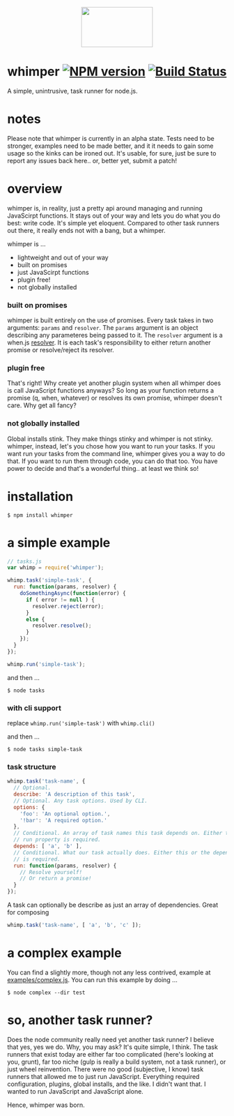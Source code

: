 <p align="center">
  <img width="164" height="92" src="http://os.codegrit.com/images/whimper.png" />
</p>

# whimper [![NPM version][npm-image]][npm-url] [![Build Status][travis-image]][travis-url]
A simple, unintrusive, task runner for node.js.

# notes
Please note that whimper is currently in an alpha state. Tests need to be stronger, examples need to be made better, and it
it needs to gain some usage so the kinks can be ironed out. It's usable, for sure, just be sure to report any issues back 
here.. or, better yet, submit a patch!

# overview
whimper is, in reality, just a pretty api around managing and running JavaScirpt functions. It stays out of your way and 
lets you do what you do best: write code. It's simple yet eloquent. Compared to other task runners out there, it really
ends not with a bang, but a whimper.

whimper is ...
- lightweight and out of your way
- built on promises
- just JavaScirpt functions
- plugin free!
- not globally installed

### built on promises
whimper is built entirely on the use of promises. Every task takes in two arguments: `params` and `resolver`. The `params`
argument is an object describing any parameteres being passed to it. The `resolver` argument is a when.js [resolver](https://github.com/cujojs/when/blob/master/docs/api.md#deferred). It is
each task's responsibility to either return another promise or resolve/reject its resolver.  

### plugin free
That's right! Why create yet another plugin system when all whimper does is call JavaScript functions anyways? So long as 
your function returns a promise (q, when, whatever) or resolves its own promise, whimper doesn't care. Why get all fancy?

### not globally installed
Global installs stink. They make things stinky and whimper is not stinky. whimper, instead, let's you chose how you want to
run your tasks. If you want run your tasks from the command line, whimper gives you a way to do that. If you want to run 
them through code, you can do that too. You have power to decide and that's a wonderful thing.. at least we think so!

# installation
```
$ npm install whimper
```

# a simple example
```javascript
// tasks.js
var whimp = require('whimper');

whimp.task('simple-task', {
  run: function(params, resolver) {
    doSomethingAsync(function(error) {
      if ( error != null ) {
        resolver.reject(error);
      }
      else {
        resolver.resolve();
      }
    });
  }
});

whimp.run('simple-task');
```

and then ...
```
$ node tasks
```

### with cli support
replace `whimp.run('simple-task')` with `whimp.cli()`

and then ...
```
$ node tasks simple-task
```

### task structure
```javascript
whimp.task('task-name', {
  // Optional.
  describe: 'A description of this task',
  // Optional. Any task options. Used by CLI.
  options: {
    'foo': 'An optional option.',
    '!bar': 'A required option.'
  }, 
  // Conditional. An array of task names this task depends on. Either this or the 
  // run property is required.
  depends: [ 'a', 'b' ],
  // Conditional. What our task actually does. Either this or the depends property 
  // is required.
  run: function(params, resolver) {
    // Resolve yourself!
    // Or return a promise!
  }
});
```

A task can optionally be describe as just an array of dependencies. Great for composing
```javascript
whimp.task('task-name', [ 'a', 'b', 'c' ]);
```

# a complex example
You can find a slightly more, though not any less contrived, example at [examples/complex.js](https://github.com/jaylach/whimper/blob/master/examples/complex.js). 
You can run this example by doing ...
```
$ node complex --dir test
```

# so, another task runner?
Does the node community really need yet another task runner? I believe that yes, yes we do. 
Why, you may ask? It's quite simple, I think. The task runners that exist today are either far too complicated (here's looking
at you, grunt), far too niche (gulp is really a build system, not a task runner), or just wheel reinvention. There were no
good (subjective, I know) task runners that allowed me to just run JavaScript. Everything required configuration, plugins,
global installs, and the like. I didn't want that. I wanted to run JavaScript and JavaScript alone. 

Hence, whimper was born.

[travis-url]: https://travis-ci.org/jaylach/whimper
[travis-image]: https://travis-ci.org/jaylach/whimper.png?branch=master
[npm-url]: https://npmjs.org/package/whimper
[npm-image]: https://badge.fury.io/js/whimper.png

